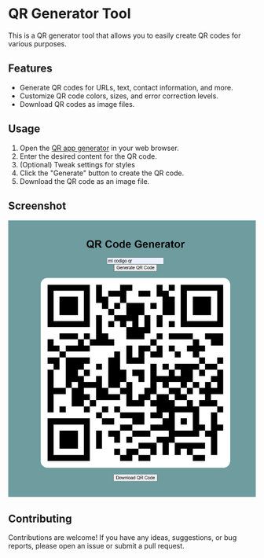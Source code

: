 # QR Generator Tool

This is a QR generator tool that allows you to easily create QR codes for various purposes.

## Features

- Generate QR codes for URLs, text, contact information, and more.
- Customize QR code colors, sizes, and error correction levels.
- Download QR codes as image files.

## Usage

1. Open the [QR app generator](https://javirs200.github.io/QR_Generator_Tool/) in your web browser.
2. Enter the desired content for the QR code.
3. (Optional) Tweak settings for styles
4. Click the "Generate" button to create the QR code.
5. Download the QR code as an image file.

## Screenshot

![QR App Generator](/screenshots/main.png)

## Contributing

Contributions are welcome! If you have any ideas, suggestions, or bug reports, please open an issue or submit a pull request.
